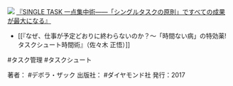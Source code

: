 ![](https://images-fe.ssl-images-amazon.com/images/I/51jA2hd7k%2BL._AA140_.jpg)
[『SINGLE TASK 一点集中術――「シングルタスクの原則」ですべての成果が最大になる』](http://www.amazon.co.jp/exec/obidos/ASIN/B074MR67VW/choiyaki81-22/ref=nosim)

- [[『なぜ、仕事が予定どおりに終わらないのか？〜「時間ない病」の特効薬!タスクシュート時間術』（佐々木 正悟）]]

#タスク管理 #タスクシュート 

著者： #デボラ・ザック 
出版社： #ダイヤモンド社 
発行：2017